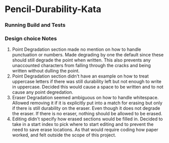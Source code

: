# Pencil-Durability-Kata

### Running Build and Tests

### Design choice Notes
  1) Point Degradation section made no mention on how to handle punctuation or numbers. Made degrading by one the default since these should still degrade the point when written. This also prevents any unaccounted characters from falling through the cracks and being written without dulling the point.
  1) Point Degradation section didn't have an example on how to treat uppercase letters if there was still durability left but not enough to write in uppercase. Decided this would cause a space to be written and to not cause any point degredation.
  1) Eraser Degradation seemed ambiguous on how to handle whitespace. Allowed removing it if it is explicitly put into a match for erasing but only if there is still durability on the eraser. Even though it does not degrade the eraser. If there is no eraser, nothing should be allowed to be erased.
  1) Editing didn't specify how erased sections would be filled in. Decided to take in a start index to pick where to start editing and to prevent the need to save erase locations. As that would require coding how paper worked, and felt outside the scope of this project.
